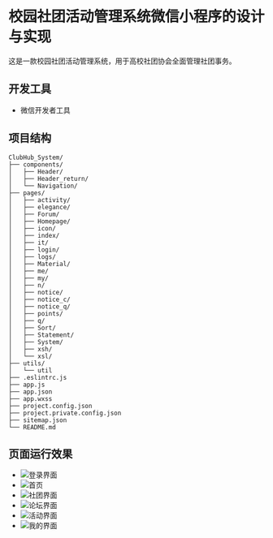 # 校园社团活动管理系统微信小程序的设计与实现

这是一款校园社团活动管理系统，用于高校社团协会全面管理社团事务。

## 开发工具

- 微信开发者工具

## 项目结构

```
ClubHub_System/
├── components/
│   ├── Header/
│   ├── Header_return/
│   └── Navigation/    
├── pages/
│   ├── activity/
│   ├── elegance/
│   ├── Forum/
│   ├── Homepage/
│   ├── icon/
│   ├── index/
│   ├── it/
│   ├── login/
│   ├── logs/
│   ├── Material/
│   ├── me/
│   ├── my/
│   ├── n/
│   ├── notice/
│   ├── notice_c/
│   ├── notice_q/
│   ├── points/
│   ├── q/
│   ├── Sort/
│   ├── Statement/
│   ├── System/
│   ├── xsh/
│   └── xsl/
├── utils/
│   └── util
├── .eslintrc.js
├── app.js
├── app.json
├── app.wxss
├── project.config.json
├── project.private.config.json
├── sitemap.json
└── README.md
```

## 页面运行效果

- ![登录界面](images/login.png)
- ![首页](images/homepage.png)
- ![社团界面](images/Sort.png)
- ![论坛界面](images/Forum.png)
- ![活动界面](images/activity.png)
- ![我的界面](images/me.png)
